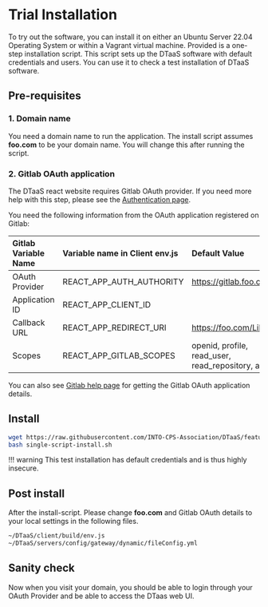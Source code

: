 # Trial Installation

To try out the software, you can install it on either an Ubuntu Server 22.04
Operating System or within a Vagrant virtual machine.
Provided is a one-step installation script. This script sets up
the DTaaS software with default credentials and users.
You can use it to check a test installation of DTaaS software.

## Pre-requisites

### 1. Domain name

You need a domain name to run the application. The install script
assumes **foo.com** to be your domain name. You will change this
after running the script.

### 2. Gitlab OAuth application

The DTaaS react website requires Gitlab OAuth provider.
If you need more help with this step, please see
the [Authentication page](client/auth.md).

You need the following information from the OAuth application registered on Gitlab:

| Gitlab Variable Name | Variable name in Client env.js | Default Value                                    |
| :------------------- | :----------------------------- | :----------------------------------------------- |
| OAuth Provider       | REACT_APP_AUTH_AUTHORITY       | https://gitlab.foo.com/                          |
| Application ID       | REACT_APP_CLIENT_ID            |
| Callback URL         | REACT_APP_REDIRECT_URI         | https://foo.com/Library                          |
| Scopes               | REACT_APP_GITLAB_SCOPES        | openid, profile, read_user, read_repository, api |

You can also see
[Gitlab help page](https://docs.gitlab.com/ee/integration/oauth_provider.html)
for getting the Gitlab OAuth application details.

## Install

```bash
wget https://raw.githubusercontent.com/INTO-CPS-Association/DTaaS/feature/distributed-demo/deploy/single-script-install.sh
bash single-script-install.sh
```

!!! warning
    This test installation has default credentials and is thus highly insecure.

## Post install

After the install-script. Please change **foo.com** and Gitlab OAuth details
to your local settings in the following files.

```txt
~/DTaaS/client/build/env.js
~/DTaaS/servers/config/gateway/dynamic/fileConfig.yml
```

## Sanity check

Now when you visit your domain, you should be able to login through your
OAuth Provider and be able to access the DTaas web UI.
